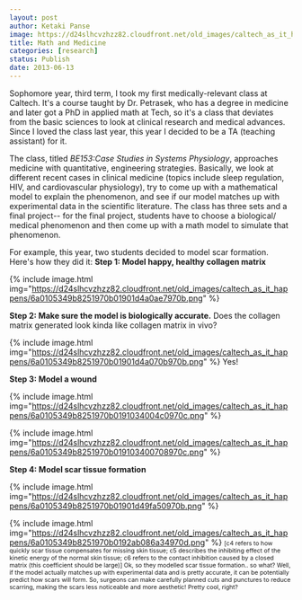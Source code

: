 ```yaml
---
layout: post
author: Ketaki Panse
image: https://d24slhcvzhzz82.cloudfront.net/old_images/caltech_as_it_happens/6a0105349b8251970b0192ab086e5e970d.png
title: Math and Medicine
categories: [research]
status: Publish
date: 2013-06-13
---
```


Sophomore year, third term, I took my first medically-relevant class at Caltech. It's a course taught by Dr. Petrasek, who has a degree in medicine and later got a PhD in applied math at Tech, so it's a class that deviates from the basic sciences to look at clinical research and medical advances. Since I loved the class last year, this year I decided to be a TA (teaching assistant) for it.

The class, titled *BE153:Case Studies in Systems Physiology*, approaches medicine with quantitative, engineering strategies. Basically, we look at different recent cases in clinical medicine (topics include sleep regulation, HIV, and cardiovascular physiology), try to come up with a mathematical model to explain the phenomenon, and see if our model matches up with experimental data in the scientific literature. The class has three sets and a final project-- for the final project, students have to choose a biological/ medical phenomenon and then come up with a math model to simulate that phenomenon.

For example, this year, two students decided to model scar formation. Here's how they did it:
**Step 1: Model happy, healthy collagen matrix**


{% include image.html img="https://d24slhcvzhzz82.cloudfront.net/old_images/caltech_as_it_happens/6a0105349b8251970b01901d4a0ae7970b.png" %}

**Step 2: Make sure the model is biologically accurate.** Does the collagen matrix generated look kinda like collagen matrix in vivo?


{% include image.html img="https://d24slhcvzhzz82.cloudfront.net/old_images/caltech_as_it_happens/6a0105349b8251970b01901d4a070b970b.png" %}
Yes!

**Step 3: Model a wound**


{% include image.html img="https://d24slhcvzhzz82.cloudfront.net/old_images/caltech_as_it_happens/6a0105349b8251970b0191034004c0970c.png" %}


{% include image.html img="https://d24slhcvzhzz82.cloudfront.net/old_images/caltech_as_it_happens/6a0105349b8251970b019103400708970c.png" %}

**Step 4: Model scar tissue formation**


{% include image.html img="https://d24slhcvzhzz82.cloudfront.net/old_images/caltech_as_it_happens/6a0105349b8251970b01901d49fa50970b.png" %}

{% include image.html img="https://d24slhcvzhzz82.cloudfront.net/old_images/caltech_as_it_happens/6a0105349b8251970b0192ab086a34970d.png" %}
<span style="font-size: 8pt;">[c4 refers to how quickly scar tissue
compensates for missing skin tissue; c5 describes
the inhibiting effect of the kinetic energy of the normal skin tissue; c6 refers to the contact inhibition caused
by a closed matrix (this coefficient should be large)]
<span style="font-size: 8pt;">
Ok, so they modelled scar tissue formation.. so what? 
Well, if the model actually matches up with experimental data and is pretty accurate, it can be potentially predict how scars will form. So, surgeons can make carefully planned cuts and punctures to reduce scarring, making the scars less noticeable and more aesthetic!
Pretty cool, right?
